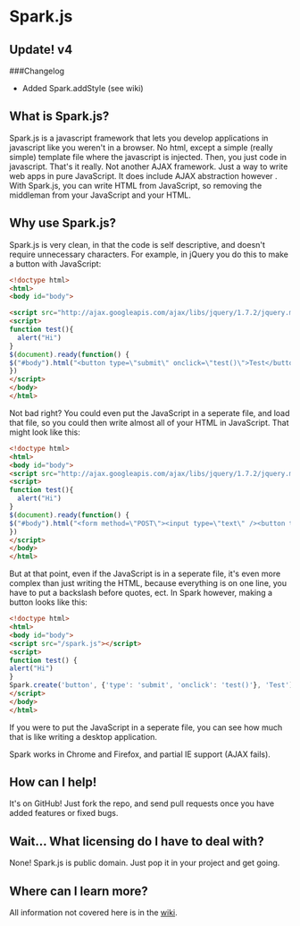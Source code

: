 # Spark.js

## Update! v4
###Changelog
* Added Spark.addStyle (see wiki)

## What is Spark.js?

Spark.js is a javascript framework that lets you develop applications in javascript like you weren't in a browser. No html, except a simple (really simple) template file where the javascript is injected. Then, you just code in javascript. That's it really. Not another AJAX framework. Just a way to write web apps in pure JavaScript. It does include AJAX abstraction however
. With Spark.js, you can write HTML from JavaScript, so removing the middleman from your JavaScript and your HTML.

## Why use Spark.js?

Spark.js is very clean, in that the code is self descriptive, and doesn't require unnecessary characters. For example, in jQuery you do this to make a button with JavaScript:
```HTML
<!doctype html>
<html>
<body id="body">

<script src="http://ajax.googleapis.com/ajax/libs/jquery/1.7.2/jquery.min.js"></script>
<script>
function test(){
  alert("Hi")
}
$(document).ready(function() {
$("#body").html("<button type=\"submit\" onclick=\"test()\">Test</button>")
})
</script>
</body>
</html>
```

Not bad right? You could even put the JavaScript in a seperate file, and load that file, so you could then write almost all of your HTML in JavaScript. That might look like this:
```HTML
<!doctype html>
<html>
<body id="body">
<script src="http://ajax.googleapis.com/ajax/libs/jquery/1.7.2/jquery.min.js"></script>
<script>
function test(){
  alert("Hi")
}
$(document).ready(function() {
$("#body").html("<form method=\"POST\"><input type=\"text\" /><button type=\"submit\">Submit</button>")
})
</script>
</body>
</html>
```
But at that point, even if the JavaScript is in a seperate file, it's even more complex than just writing the HTML, because everything is on one line, 
you have to put a backslash before quotes, ect. In Spark however, making a button looks like this:
```HTML
<!doctype html>
<html>
<body id="body">
<script src="/spark.js"></script>
<script>
function test() {
alert("Hi")
}
Spark.create('button', {'type': 'submit', 'onclick': 'test()'}, 'Test')
</script>
</body>
</html>
```
If you were to put the JavaScript in a seperate file, you can see how much that is like writing a desktop application.

Spark works in Chrome and Firefox, and partial IE support (AJAX fails).


## How can I help!

It's on GitHub! Just fork the repo, and send pull requests once you have added features or fixed bugs.

## Wait... What licensing do I have to deal with?

None! Spark.js is public domain. Just pop it in your project and get going.

## Where can I learn more?
All information not covered here is in the [wiki](https://github.com/PyScripter255/Spark/wiki).